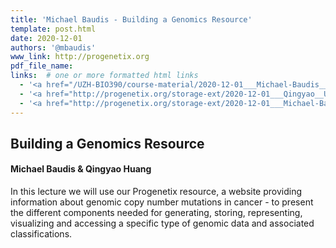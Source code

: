 ```yaml
---
title: 'Michael Baudis - Building a Genomics Resource'
template: post.html
date: 2020-12-01
authors: '@mbaudis'
www_link: http://progenetix.org
pdf_file_name:
links:  # one or more formatted html links
  - '<a href="/UZH-BIO390/course-material/2020-12-01___Michael-Baudis__Building-a-Genomics-Resource__UZH-BIO390-HS20-lecture-12.pdf">[lecture slides part 1]</a>'
  - '<a href="http://progenetix.org/storage-ext/2020-12-01___Qingyao__UZH-BIO390-HS20-progenetix_update.pdf">[lecture slides part 2]</a>'
  - '<a href="http://progenetix.org/storage-ext/2020-12-01___Michael-Baudis-and-Qingyao-Huang__Building-a-Genomics-Resource__UZH-BIO390-HS20-lecture-12-recording.mov">[lecture recording, combined]</a> (171MB .mov)'
---
```


## Building a Genomics Resource
#### Michael Baudis & Qingyao Huang

In this lecture we will use our Progenetix resource, a website providing information
about genomic copy number mutations in cancer - to present the different components
needed for generating, storing, representing, visualizing and accessing a specific
type of genomic data and associated classifications.

<!--more-->
